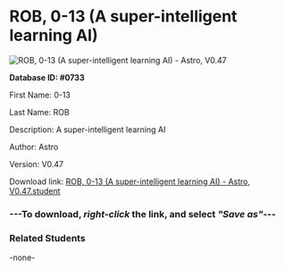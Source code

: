 # ROB, 0-13 (A super-intelligent learning AI)

<img src="../../Files/Images/ROB, 0-13 (A super-intelligent learning AI).png" title="ROB, 0-13 (A super-intelligent learning AI) - Astro, V0.47">

**Database ID: #0733**

First Name: 0-13

Last Name: ROB

Description: A super-intelligent learning AI

Author: Astro

Version: V0.47

Download link: <a href="https://raw.githubusercontent.com/Arbiter1223/Daigaku-Gurashi-Custom-Students/master/Files/Student%20Files/ROB%2C%200-13%20(A%20super-intelligent%20learning%20AI)%20-%20Astro%2C%20V0.47.student">ROB, 0-13 (A super-intelligent learning AI) - Astro, V0.47.student</a>

### ---**To download, _right-click_ the link, and select _"Save as"_**---

### Related Students

-none-
